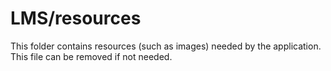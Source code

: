# LMS/resources

This folder contains resources (such as images) needed by the application. This file can
be removed if not needed.
